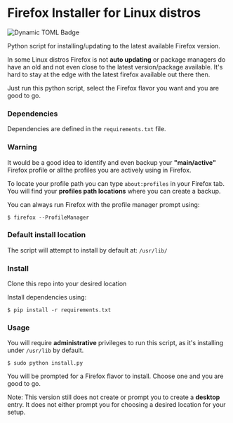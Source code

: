 # Firefox Installer for Linux distros

![Dynamic TOML Badge](https://img.shields.io/badge/dynamic/toml?url=https%3A%2F%2Fraw.githubusercontent.com%2Fmarkskayff%2Finstall-firefox-py%2Fmain%2Finstall-firefox.toml&query=%24.min_python_version&suffix=%2B&style=flat&label=Min%20Python)


Python script for installing/updating to the latest available Firefox version.

In some Linux distros Firefox is not **auto updating** or package managers do have an old and not even close to the latest version/package available.
It's hard to stay at the edge with the latest firefox available out there then.

Just run this python script, select the Firefox flavor you want and you are good to go.

### Dependencies

Dependencies are defined in the `requirements.txt` file.

### Warning

It would be a good idea to identify and even backup your **"main/active"** Firefox profile or allthe  profiles you are actively using in Firefox.

To locate your profile path you can type `about:profiles` in your Firefox tab. You will find your **profiles path locations**
where you can create a backup.

You can always run Firefox with the profile manager prompt using:

`$ firefox --ProfileManager`

### Default install location

The script will attempt to install by default at: `/usr/lib/`

### Install

Clone this repo into your desired location

Install dependencies using:

`$ pip install -r requirements.txt`

### Usage

You will require **administrative** privileges to run this script, as it's installing under `/usr/lib`
by default.

`$ sudo python install.py`

You will be prompted for a Firefox flavor to install. Choose one and you are good to go.

Note: This version still does not create or prompt you to create a **desktop** entry. It does not either
prompt you for choosing a desired location for your setup.

